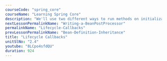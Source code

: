 ```yaml
---
courseCode: "spring_core"
courseName: "Learning Spring Core"
description: "We'll use two different ways to run methods on initialization and destruction of beans."
nextLessonPermalinkName: "Writing-a-BeanPostProcessor"
permalinkName: "Lifecycle-Callbacks"
prevLessonPermalinkName: "Bean-Definition-Inheritance"
title: "Lifecycle Callbacks"
unitSlNo: "2.4"
youtube: "8LCpo4sfdQU"
duration: 924
---
```

